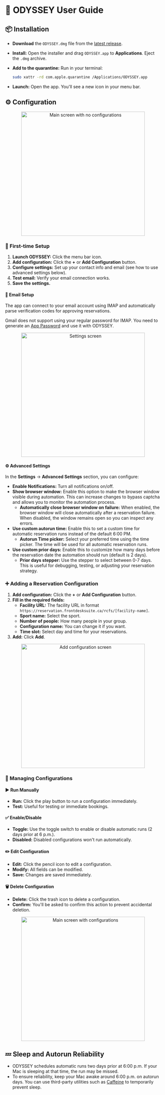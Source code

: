 # 👤 ODYSSEY User Guide

## 📦 Installation

- **Download** the `ODYSSEY.dmg` file from the [latest release](https://github.com/Amet13/ODYSSEY/releases/latest/).
- **Install:** Open the installer and drag `ODYSSEY.app` to **Applications**. Eject the `.dmg` archive.
- **Add to the quarantine:** Run in your terminal:

  ```bash
  sudo xattr -rd com.apple.quarantine /Applications/ODYSSEY.app
  ```

- **Launch:** Open the app. You'll see a new icon in your menu bar.

## ⚙️ Configuration

<div align="center">
  <img src="Images/main-screen-empty.png" width="400" alt="Main screen with no configurations">
</div>

### 🎯 First-time Setup

1. **Launch ODYSSEY:** Click the menu bar icon.
2. **Add configuration:** Click the **+** or **Add Configuration** button.
3. **Configure settings:** Set up your contact info and email (see how to use advanced settings below).
4. **Test email:** Verify your email connection works.
5. **Save the settings.**

#### 📧 Email Setup

The app can connect to your email account using IMAP and automatically parse verification codes for approving reservations.

Gmail does not support using your regular password for IMAP. You need to generate an [App Password](https://support.google.com/mail/answer/185833?hl=en) and use it with ODYSSEY.

<div align="center">
  <img src="Images/settings-screen.png" width="400" alt="Settings screen">
</div>

#### ⚙️ Advanced Settings

In the **Settings** → **Advanced Settings** section, you can configure:

- **Enable Notifications:** Turn all notifications on/off.
- **Show browser window:** Enable this option to make the browser window visible during automation. This can increase changes to bypass captcha and allows you to monitor the automation process.
  - **Automatically close browser window on failure:** When enabled, the browser window will close automatically after a reservation failure. When disabled, the window remains open so you can inspect any errors.
- **Use custom autorun time:** Enable this to set a custom time for automatic reservation runs instead of the default 6:00 PM.
  - **Autorun Time picker:** Select your preferred time using the time picker. The time will be used for all automatic reservation runs.
- **Use custom prior days:** Enable this to customize how many days before the reservation date the automation should run (default is 2 days).
  - **Prior days stepper:** Use the stepper to select between 0-7 days. This is useful for debugging, testing, or adjusting your reservation strategy.

### ➕ Adding a Reservation Configuration

1. **Add configuration:** Click the **+** or **Add Configuration** button.
2. **Fill in the required fields:**
   - **Facility URL:** The facility URL in format `https://reservation.frontdesksuite.ca/rcfs/[facility-name]`.
   - **Sport name:** Select the sport.
   - **Number of people:** How many people in your group.
   - **Configuration name:** You can change it if you want.
   - **Time slot:** Select day and time for your reservations.
3. **Add:** Click **Add**.

<div align="center">
  <img src="Images/add-configuration-screen.png" width="400" alt="Add configuration screen">
</div>

### 🔧 Managing Configurations

#### ▶️ Run Manually

- **Run:** Click the play button to run a configuration immediately.
- **Test:** Useful for testing or immediate bookings.

#### ✅ Enable/Disable

- **Toggle:** Use the toggle switch to enable or disable automatic runs (2 days prior at 6 p.m.).
- **Disabled:** Disabled configurations won't run automatically.

#### ✏️ Edit Configuration

- **Edit:** Click the pencil icon to edit a configuration.
- **Modify:** All fields can be modified.
- **Save:** Changes are saved immediately.

#### 🗑️ Delete Configuration

- **Delete:** Click the trash icon to delete a configuration.
- **Confirm:** You'll be asked to confirm this action to prevent accidental deletion.

<div align="center">
  <img src="Images/main-screen-with-configs.png" width="400" alt="Main screen with configurations">
</div>

## 💤 Sleep and Autorun Reliability

- ODYSSEY schedules automatic runs two days prior at 6:00 p.m. If your Mac is sleeping at that time, the run may be missed.
- To ensure reliability, keep your Mac awake around 6:00 p.m. on autorun days. You can use third-party utilities such as [Caffeine](https://www.caffeine-app.net) to temporarily prevent sleep.
